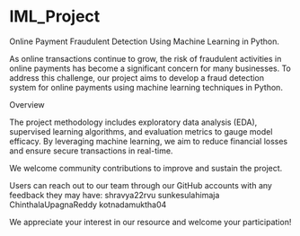 # IML_Project
Online Payment Fraudulent Detection Using Machine Learning in Python.

As online transactions continue to grow, the risk of fraudulent activities in online payments has become a significant concern for many businesses. To address this challenge, our project aims to develop a fraud detection system for online payments using machine learning techniques in Python.

Overview

The project methodology includes exploratory data analysis (EDA), supervised learning algorithms, and evaluation metrics to gauge model efficacy. By leveraging machine learning, we aim to reduce financial losses and ensure secure transactions in real-time.

We welcome community contributions to improve and sustain the project. 

Users can reach out to our team through our GitHub accounts with any feedback they may have:
shravya22rvu
sunkesulahimaja
ChinthalaUpagnaReddy
kotnadamuktha04

We appreciate your interest in our resource and welcome your participation!



